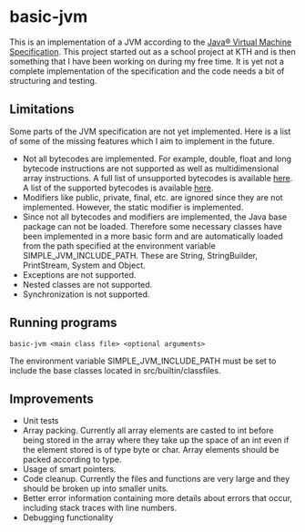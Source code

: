 # basic-jvm
This is an implementation of a JVM according to the [Java® Virtual Machine Specification](https://docs.oracle.com/javase/specs/jvms/se7/html/index.html).
This project started out as a school project at KTH and is then something that I have been working on during my free time. It is yet not a complete implementation of the specification and the code needs a bit of structuring and testing.

## Limitations
Some parts of the JVM specification are not yet implemented. Here is a list of some of the missing features which I aim to implement in the future.

- Not all bytecodes are implemented. For example, double, float and long bytecode instructions are not supported as well as multidimensional array instructions. A full list of unsupported bytecodes is available [here](unsupported_instructions.md). A list of the supported bytecodes is available [here](supported_instructions.md).
- Modifiers like public, private, final, etc. are ignored since they are not implemented. However, the static modifier is implemented.
- Since not all bytecodes and modifiers are implemented, the Java base package can not be loaded. Therefore some necessary classes have been implemented in a more basic form and are automatically loaded from the path specified at the environment variable SIMPLE_JVM_INCLUDE_PATH. These are String, StringBuilder, PrintStream, System and Object. 
- Exceptions are not supported.
- Nested classes are not supported.
- Synchronization is not supported.

## Running programs
```basic-jvm <main class file> <optional arguments>```

The environment variable SIMPLE_JVM_INCLUDE_PATH must be set to include the base classes located in src/builtin/classfiles.

## Improvements
- Unit tests
- Array packing. Currently all array elements are casted to int before being stored in the array where they take up the space of an int even if the element stored is of type byte or char. Array elements should be packed according to type.
- Usage of smart pointers.
- Code cleanup. Currently the files and functions are very large and they should be broken up into smaller units.
- Better error information containing more details about errors that occur, including stack traces with line numbers.
- Debugging functionality
